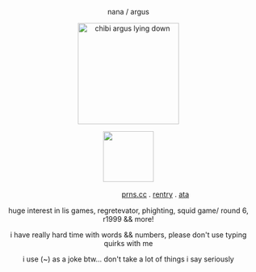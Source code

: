 <p align="center">
nana  /  argus
</p> 
<p align="center">
    <img width="200" src="https://github.com/user-attachments/assets/63f4335f-33f7-4e65-a85a-a427868a7bca" alt="chibi argus lying down">
</p>
<p align="center">
    <img width="100" src="https://komarev.com/ghpvc/?username=wolfbrothers"
        </p>
    
ㅤ ㅤㅤㅤ ㅤㅤㅤㅤㅤㅤㅤ ㅤㅤㅤ ㅤ  ㅤㅤ[prns.cc](https://pronouns.cc/@argus) . [rentry](https://rentry.co/rockstars) . [ata](https://wolfbrothers.atabook.org/)

<p align="center">
huge interest in lis games,
    regretevator, phighting, squid game/ round 6, r1999 && more!
</p>
<p align="center">
 i have really hard time with words && numbers, please don't use typing quirks with me
</p>

<p align="center">
i use (~) as a joke btw... don't take a lot of things i say seriously 
